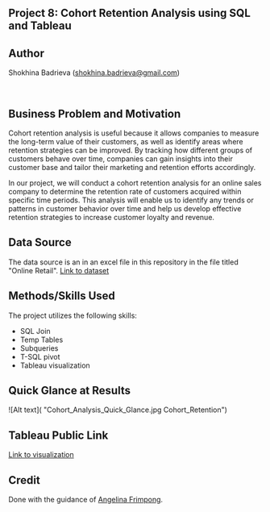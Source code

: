 ## Project 8: Cohort Retention Analysis using SQL and Tableau

## Author
Shokhina Badrieva (shokhina.badrieva@gmail.com)

<br>

## Business Problem and Motivation
Cohort retention analysis is useful because it allows companies to measure the long-term value of their customers, as well as identify areas where retention strategies can be improved. By tracking how different groups of customers behave over time, companies can gain insights into their customer base and tailor their marketing and retention efforts accordingly.

In our project, we will conduct a cohort retention analysis for an online sales company to determine the retention rate of customers acquired within specific time periods. This analysis will enable us to identify any trends or patterns in customer behavior over time and help us develop effective retention strategies to increase customer loyalty and revenue.

## Data Source
The data source is an in an excel file in this repository in the file titled "Online Retail". [Link to dataset](https://archive.ics.uci.edu/ml/datasets/Online+Retail)


## Methods/Skills Used
The project utilizes the following skills:

* SQL Join
* Temp Tables 
* Subqueries
* T-SQL pivot
* Tableau visualization


## Quick Glance at Results

![Alt text]( "Cohort_Analysis_Quick_Glance.jpg Cohort_Retention")

## Tableau Public Link
[Link to visualization](https://public.tableau.com/app/profile/shokhina.badrieva/viz/Cohort_Retention_Analysis/Dashboard1)

## Credit
Done with the guidance of [Angelina Frimpong](https://www.youtube.com/watch?v=LXqpx9mr0Is).
